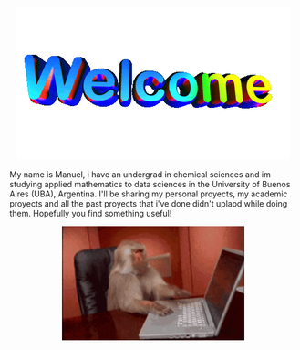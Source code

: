 

</div>
<p align="center">
  <img src="https://github.com/echavemendez/echavemendez/blob/main/assets/icegif-18.gif" alt="Descripción del GIF">
</p>





My name is Manuel, i have an undergrad in chemical sciences and im studying applied mathematics to data sciences in the University of Buenos Aires (UBA), Argentina. 
I'll be sharing my personal proyects, my academic proyects and  all the past proyects that i've done didn't uplaod while doing them. Hopefully you find something useful! 


<p style="text-align: center;"> 
  <img src="https://github.com/echavemendez/echavemendez/blob/main/assets/monkey-developer.gif" alt="Descripción del GIF" width="320" height="200">    

</p>



